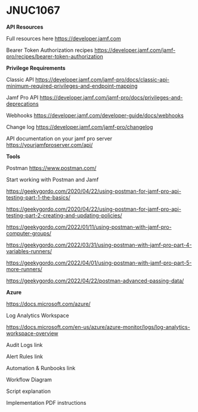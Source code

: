 # JNUC1067

**API Resources**

Full resources here https://developer.jamf.com

Bearer Token Authorization recipes https://developer.jamf.com/jamf-pro/recipes/bearer-token-authorization


**Privilege Requirements**

Classic API https://developer.jamf.com/jamf-pro/docs/classic-api-minimum-required-privileges-and-endpoint-mapping

Jamf Pro API https://developer.jamf.com/jamf-pro/docs/privileges-and-deprecations

Webhooks https://developer.jamf.com/developer-guide/docs/webhooks

Change log https://developer.jamf.com/jamf-pro/changelog

API documentation on your jamf pro server https://yourjamfproserver.com/api/


**Tools**

Postman https://www.postman.com/

Start working with Postman and Jamf

https://geekygordo.com/2020/04/22/using-postman-for-jamf-pro-api-testing-part-1-the-basics/

https://geekygordo.com/2020/04/22/using-postman-for-jamf-pro-api-testing-part-2-creating-and-updating-policies/

https://geekygordo.com/2022/01/11/using-postman-with-jamf-pro-computer-groups/

https://geekygordo.com/2022/03/31/using-postman-with-jamf-pro-part-4-variables-runners/

https://geekygordo.com/2022/04/01/using-postman-with-jamf-pro-part-5-more-runners/

https://geekygordo.com/2022/04/22/postman-advanced-passing-data/


**Azure**

https://docs.microsoft.com/azure/

Log Analytics Workspace

https://docs.microsoft.com/en-us/azure/azure-monitor/logs/log-analytics-workspace-overview

Audit Logs
link

Alert Rules
link

Automation & Runbooks
link

Workflow Diagram

Script explanation

Implementation
PDF instructions
